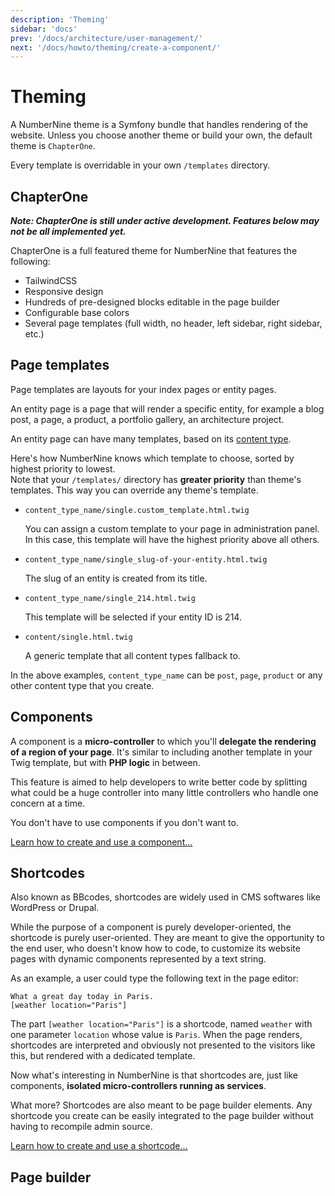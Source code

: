 ```yaml
---
description: 'Theming'
sidebar: 'docs'
prev: '/docs/architecture/user-management/'
next: '/docs/howto/theming/create-a-component/'
---
```


# Theming

A NumberNine theme is a Symfony bundle that handles rendering of the website.
Unless you choose another theme or build your own, the default theme is `ChapterOne`.

Every template is overridable in your own `/templates` directory.

## ChapterOne

_**Note: ChapterOne is still under active development. Features below may not be all implemented yet.**_

ChapterOne is a full featured theme for NumberNine that features the following:

* TailwindCSS
* Responsive design
* Hundreds of pre-designed blocks editable in the page builder
* Configurable base colors
* Several page templates (full width, no header, left sidebar, right sidebar, etc.)

## Page templates

Page templates are layouts for your index pages or entity pages.

An entity page is a page that will render a specific entity, for example a blog post, a page,
a product, a portfolio gallery, an architecture project.

An entity page can have many templates, based on its [content type]().

Here's how NumberNine knows which template to choose, sorted by highest priority to lowest.  
Note that your `/templates/` directory has **greater priority** than theme's templates. This way
you can override any theme's template.

* `content_type_name/single.custom_template.html.twig`

  You can assign a custom template to your page in administration panel. In this case, this
  template will have the highest priority above all others.

* `content_type_name/single_slug-of-your-entity.html.twig`

  The slug of an entity is created from its title.

* `content_type_name/single_214.html.twig`

  This template will be selected if your entity ID is 214.

* `content/single.html.twig`
  
  A generic template that all content types fallback to.
  

In the above examples, `content_type_name` can be `post`, `page`, `product` or any other content type that you create.

## Components

A component is a **micro-controller** to which you'll **delegate the rendering of a region of your page**.
It's similar to including another template in your Twig template, but with **PHP logic** in between.

This feature is aimed to help developers to write better code by splitting what could be a huge controller into
many little controllers who handle one concern at a time.

You don't have to use components if you don't want to.

[Learn how to create and use a component...](/docs/howto/theming/create-a-component/)

## Shortcodes

Also known as BBcodes, shortcodes are widely used in CMS softwares like WordPress or Drupal.

While the purpose of a component is purely developer-oriented, the shortcode is purely user-oriented.
They are meant to give the opportunity to the end user, who doesn't know how to code, to customize
its website pages with dynamic components represented by a text string.

As an example, a user could type the following text in the page editor:

```
What a great day today in Paris.
[weather location="Paris"]
```

The part `[weather location="Paris"]` is a shortcode, named `weather` with one parameter `location` whose
value is `Paris`. When the page renders, shortcodes are interpreted and obviously not presented to the visitors
like this, but rendered with a dedicated template.

Now what's interesting in NumberNine is that shortcodes are, just like components, **isolated micro-controllers
running as services**.

What more? Shortcodes are also meant to be page builder elements. Any shortcode you create can be easily
integrated to the page builder without having to recompile admin source.

[Learn how to create and use a shortcode...](/docs/howto/theming/create-a-shortcode/)

## Page builder

